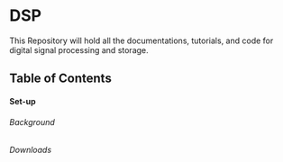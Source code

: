 # DSP 
This Repository will hold all the documentations, tutorials, and code for digital signal processing and storage.

## Table of Contents
#### Set-up
###### Background
###### Downloads
